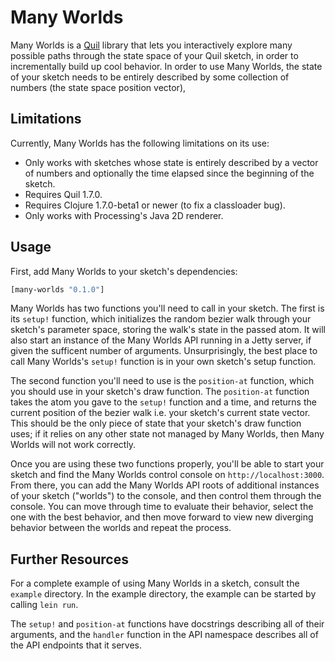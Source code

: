 # Many Worlds

Many Worlds is a [Quil][quil-url] library that lets you interactively explore many possible paths through the state space of your Quil sketch, in order to incrementally build up cool behavior.
In order to use Many Worlds, the state of your sketch needs to be entirely described by some collection of numbers (the state space position vector),

## Limitations

Currently, Many Worlds has the following limitations on its use:
  * Only works with sketches whose state is entirely described by a vector of numbers and optionally the time elapsed since the beginning of the sketch.
  * Requires Quil 1.7.0.
  * Requires Clojure 1.7.0-beta1 or newer (to fix a classloader bug).
  * Only works with Processing's Java 2D renderer.

## Usage

First, add Many Worlds to your sketch's dependencies:
```clj
[many-worlds "0.1.0"]
```

Many Worlds has two functions you'll need to call in your sketch.
The first is its `setup!` function, which initializes the random bezier walk through your sketch's parameter space, storing the walk's state in the passed atom.
It will also start an instance of the Many Worlds API running in a Jetty server, if given the sufficent number of arguments.
Unsurprisingly, the best place to call Many Worlds's `setup!` function is in your own sketch's setup function.

The second function you'll need to use is the `position-at` function, which you should use in your sketch's draw function.
The `position-at` function takes the atom you gave to the `setup!` function and a time, and returns the current position of the bezier walk i.e. your sketch's current state vector.
This should be the only piece of state that your sketch's draw function uses; if it relies on any other state not managed by Many Worlds, then Many Worlds will not work correctly.

Once you are using these two functions properly, you'll be able to start your sketch and find the Many Worlds control console on `http://localhost:3000`.
From there, you can add the Many Worlds API roots of additional instances of your sketch ("worlds") to the console, and then control them through the console.
You can move through time to evaluate their behavior, select the one with the best behavior, and then move forward to view new diverging behavior between the worlds and repeat the process.

## Further Resources

For a complete example of using Many Worlds in a sketch, consult the `example` directory.
In the example directory, the example can be started by calling `lein run`.

The `setup!` and `position-at` functions have docstrings describing all of their arguments, and the `handler` function in the API namespace describes all of the API endpoints that it serves.

[quil-url]: https://github.com/quil/quil
